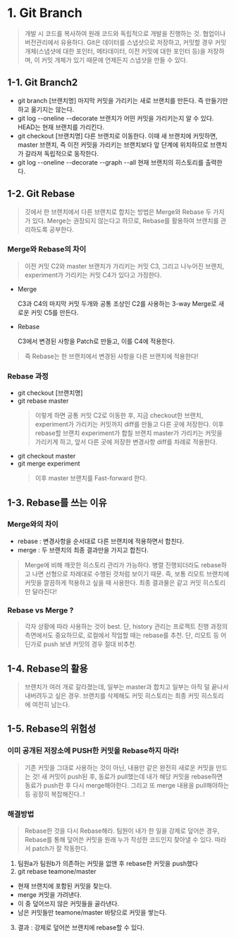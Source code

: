 # 1. Git Branch

> 개발 시 코드를 복사하여 원래 코드와 독립적으로 개발을 진행하는 것. 협업이나 버전관리에서 유용하다.
> Git은 데이터를 스냅샷으로 저장하고, 커밋할 경우 커밋 개체(스냅샷에 대한 포인터, 메타데이터, 이전 커밋에 대한 포인터 등)을 저장하며, 이 커밋 개체가 있기 때문에 언제든지 스냅샷을 만들 수 있다.

## 1-1. Git Branch2

- git branch [브랜치명]
  마지막 커밋을 가리키는 새로 브랜치를 만든다. 즉 만들기만 하고 옮기지는 않는다.
- git log --oneline --decorate
  브랜치가 어떤 커밋을 가리키는지 알 수 있다. HEAD는 현재 브랜치를 가리킨다.
- git checkout [브랜치명]
  다른 브랜치로 이동한다.
  이때 새 브랜치에 커밋하면, master 브랜치, 즉 이전 커밋을 가리키는 브랜치보다 앞 단계에 위치하므로 브랜치가 갈라져 독립적으로 동작한다.
- git log --oneline --decorate --graph --all
  현재 브랜치의 히스토리를 출력한다.

## 1-2. Git Rebase

> 깃에서 한 브랜치에서 다른 브랜치로 합치는 방법은 Merge와 Rebase 두 가지가 있다. Merge는 권장되지 않는다고 하므로, Rebase를 활용하여 브랜치를 관리하도록 공부한다.

### Merge와 Rebase의 차이

> 이전 커밋 C2와 master 브랜치가 가리키는 커밋 C3, 그리고 나누어진 브랜치, experiment가 가리키는 커밋 C4가 있다고 가정한다.

- Merge

  C3과 C4의 마지막 커밋 두개와 공통 조상인 C2를 사용하는 3-way Merge로 새로운 커밋 C5를 만든다.

- Rebase

  C3에서 변경된 사항을 Patch로 만들고, 이를 C4에 적용한다.

> 즉 Rebase는 한 브랜치에서 변경된 사항을 다른 브랜치에 적용한다!

### Rebase 과정

- git checkout [브랜치명]
- git rebase master
  > 이렇게 하면 공통 커밋 C2로 이동한 후, 지금 checkout한 브랜치, experiment가 가리키는 커밋까지 diff를 만들고 다른 곳에 저장한다. 이후 rebase할 브랜치 experiment가 합칠 브랜치 master가 가리키는 커밋을 가리키게 하고, 앞서 다른 곳에 저장한 변경사항 diff를 차례로 적용한다.
- git checkout master
- git merge experiment
  > 이후 master 브랜치를 Fast-forward 한다.

## 1-3. Rebase를 쓰는 이유

### Merge와의 차이

- rebase : 변경사항을 순서대로 다른 브랜치에 적용하면서 합친다.
- merge : 두 브랜치의 최종 결과만을 가지고 합친다.

> Merge에 비해 깨끗한 히스토리 관리가 가능하다. 병렬 진행되더라도 rebase하고 나면 선형으로 차례대로 수행된 것처럼 보이기 때문. 즉, 보통 리모트 브랜치에 커밋을 깔끔하게 적용하고 싶을 때 사용한다.
> 최종 결과물은 같고 커밋 히스토리만 달라진다!

### Rebase vs Merge ?

> 각자 상황에 따라 사용하는 것이 best.
> 단, history 관리는 프로젝트 진행 과정의 측면에서도 중요하므로, 로컬에서 작업할 때는 rebase를 추천. 단, 리모트 등 어딘가로 push 보낸 커밋의 경우 절대 비추천.

## 1-4. Rebase의 활용

> 브랜치가 여러 개로 갈라졌는데, 일부는 master과 합치고 일부는 아직 덜 끝나서 내버려두고 싶은 경우.
> 브랜치를 삭제해도 커밋 히스토리는 최종 커밋 히스토리에 여전히 남는다.

## 1-5. Rebase의 위험성

### 이미 공개된 저장소에 PUSH한 커밋을 Rebase하지 마라!

> 기존 커밋을 그대로 사용하는 것이 아닌, 내용만 같은 완전히 새로운 커밋을 만드는 것!
> 새 커밋이 push된 후, 동료가 pull했는데 내가 해당 커밋을 rebase하면 동료가 push한 후 다시 merge해야한다. 그리고 또 merge 내용을 pull해야하는 등 굉장히 복잡해진다..!

### 해결방법

> Rebase한 것을 다시 Rebase해라.
> 팀원이 내가 한 일을 강제로 덮어쓴 경우, Rebase를 통해 덮어쓴 커밋을 원래 누가 작성한 코드인지 찾아낼 수 있다. 따라서 patch가 잘 작동한다.

1. 팀원a가 팀원b가 의존하는 커밋을 없앤 후 rebase한 커밋을 push했다
2. git rebase teamone/master

- 현재 브랜치에 포함된 커밋을 찾는다.
- merge 커밋을 가려낸다.
- 이 중 덮어쓰지 않은 커밋들을 골라낸다.
- 남은 커밋들만 teamone/master 바탕으로 커밋을 쌓는다.

3. 결과 : 강제로 덮어쓴 브랜치에 rebase할 수 있다.
